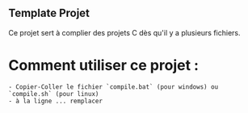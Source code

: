 ## Template Projet

Ce projet sert à complier des projets C dès qu'il y a plusieurs fichiers.

# Comment utiliser ce projet :
    - Copier-Coller le fichier `compile.bat` (pour windows) ou `compile.sh` (pour linux)
    - à la ligne ... remplacer 
